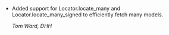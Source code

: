 *   Added support for Locator.locate_many and Locator.locate_many_signed to efficiently fetch many models.

    *Tom Ward, DHH*
